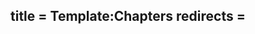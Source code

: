 title = Template:Chapters
redirects =
---

<!--<div style="background:lightpink;border:1px solid gray;padding:4px;text-align:center;">
[[Introduction]] •
[[Chapter 1]] •
[[Chapter 2]] •
[[Chapter 3]] •
[[Chapter 4]] •
[[Chapter 5]] 
</div>-->